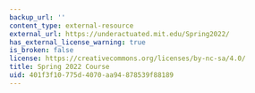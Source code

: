 ```yaml
---
backup_url: ''
content_type: external-resource
external_url: https://underactuated.mit.edu/Spring2022/
has_external_license_warning: true
is_broken: false
license: https://creativecommons.org/licenses/by-nc-sa/4.0/
title: Spring 2022 Course
uid: 401f3f10-775d-4070-aa94-878539f88189
---
```

